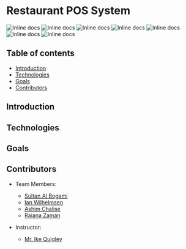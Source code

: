 # Restaurant POS System

![Inline docs](https://img.shields.io/github/license/Old-Town-Road/restaurant-pos-system?color=maroon)
![Inline docs](https://img.shields.io/github/contributors/Old-Town-Road/restaurant-pos-system?color=darkblue)
![Inline docs](https://img.shields.io/github/languages/count/Old-Town-Road/restaurant-pos-system)
![Inline docs](https://img.shields.io/github/stars/Old-Town-Road/restaurant-pos-system)
![Inline docs](https://img.shields.io/github/last-commit/Old-Town-Road/restaurant-pos-system)
![Inline docs](https://img.shields.io/github/codeclimate/Old-Town-Road/restaurant-pos-system)
![Inline docs](https://img.shields.io/snyk/vulnerabilities/github/Old-Town-Road/restaurant-pos-system)

## Table of contents

* [Introduction](#introduction)
* [Technologies](#technologies)
* [Goals](#goals)
* [Contributors](#contributors)

## Introduction

## Technologies

## Goals
 
## Contributors
   * Team Members:
       * [Sultan Al Bogami](https://github.com/AlbogamiSultan)
       * [Ian Wilhelmsen](https://github.com/iwilhelmsen)
       * [Ashim Chalise](https://github.com/ashim01)
       * [Raiana Zaman](https://github.com/raianazaman)

   * Instructor:
       * [Mr. Ike Quigley](https://github.com/iquigley)
